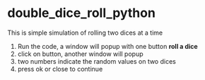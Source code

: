 # double_dice_roll_python

This is simple simulation of rolling two dices at a time

1) Run the code, a window will popup with one button **roll a dice**
2) click on button, another window will popup 
3) two numbers indicate the random values on two dices 
4) press ok or close to continue 
